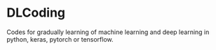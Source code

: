# DLCoding
Codes for gradually learning of machine learning and deep learning in python, keras, pytorch or tensorflow. 
